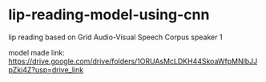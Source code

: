 # lip-reading-model-using-cnn
lip reading based on Grid Audio-Visual Speech Corpus speaker 1

model made link: https://drive.google.com/drive/folders/1ORUAsMcLDKH44SkoaWfpMNlbJJpZki4Z?usp=drive_link
